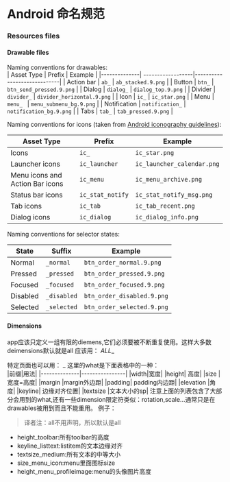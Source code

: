 # Android 命名规范
### Resources files
#### Drawable files
Naming conventions for drawables:  
| Asset Type   | Prefix            |		Example               |
|--------------| ------------------|-----------------------------|
| Action bar   | `ab_`             | `ab_stacked.9.png`          |
| Button       | `btn_`	            | `btn_send_pressed.9.png`    |
| Dialog       | `dialog_`         | `dialog_top.9.png`          |
| Divider      | `divider_`        | `divider_horizontal.9.png`  |
| Icon         | `ic_`	            | `ic_star.png`               |
| Menu         | `menu_	`           | `menu_submenu_bg.9.png`     |
| Notification | `notification_`	| `notification_bg.9.png`     |
| Tabs         | `tab_`            | `tab_pressed.9.png`         |

Naming conventions for icons (taken from [Android iconography guidelines](http://developer.android.com/design/style/iconography.html)):

| Asset Type                      | Prefix             | Example                      |
| --------------------------------| ----------------   | ---------------------------- |
| Icons                           | `ic_`              | `ic_star.png`                |
| Launcher icons                  | `ic_launcher`      | `ic_launcher_calendar.png`   |
| Menu icons and Action Bar icons | `ic_menu`          | `ic_menu_archive.png`        |
| Status bar icons                | `ic_stat_notify`   | `ic_stat_notify_msg.png`     |
| Tab icons                       | `ic_tab`           | `ic_tab_recent.png`          |
| Dialog icons                    | `ic_dialog`        | `ic_dialog_info.png`         |

Naming conventions for selector states:

| State	       | Suffix          | Example                     |
|--------------|-----------------|-----------------------------|
| Normal       | `_normal`       | `btn_order_normal.9.png`    |
| Pressed      | `_pressed`      | `btn_order_pressed.9.png`   |
| Focused      | `_focused`      | `btn_order_focused.9.png`   |
| Disabled     | `_disabled`     | `btn_order_disabled.9.png`  |
| Selected     | `_selected`     | `btn_order_selected.9.png`  |

#### Dimensions
app应该只定义一组有限的diemens,它们必须要被不断重复使用。这样大多数deimensions默认就是all
应该用：
<WHAT>_ALL_<DESCRPITION>_<SIZE>

特定页面也可以用：
<WHAT>_<WHERE>_<DESCRPITION>_<SIZE>
这里的what是下面表格中的一种：  
|前缀|用法|
|--------------|----------------|
|width|宽度|
|height|	高度|
|size	|宽度=高度|
|margin	|margin外边距|
|padding|	padding内边距|
|elevation	|角度|
|keyline|	边缘对齐位置|
|textsize	|文本大小的sp|
注意上面的列表包含了大部分会用到的what,还有一些dimension限定符类似：rotation,scale...通常只是在drawables被用到而且不能重用。
例子： 
> 译者注：all不用声明，所以默认是all 
 
* height_toolbar:所有toolbar的高度
* keyline_listtext:listitem的文本边缘对齐
* textsize_medium:所有文本的中等大小
* size_menu_icon:menu里面图标size
* height_menu_profileimage:menu的头像图片高度
